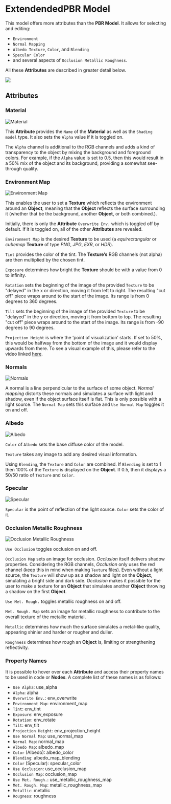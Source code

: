 # ExtendendedPBR Model

This model offers more attributes than the **PBR Model**. It allows for selecting and editing:

* `Environment` 
* `Normal Mapping` 
* `Albedo Texture`, `Color`, and `Blending`
* `Specular Color` 
* and several aspects of `Occlusion Metallic Roughness`.

All these **Attributes** are described in greater detail below. 


![](../../.gitbook/assets/extendedpbr120241.png)

## Attributes

### Material
![Material](../../.gitbook/assets/extendedpbrmat2.png)

This **Attribute** provides the `Name` of the **Material** as well as the `Shading model` type. It also sets the `Alpha` value if it is toggled on. 

The `Alpha` channel is additional to the RGB channels and adds a kind of transparency to the object by mixing the background and foreground colors. For example, if the `Alpha` value is set to 0.5, then this would result in a 50% mix of the object and its background, providing a somewhat see-through quality. 


### Environment Map
![Environment Map](../../.gitbook/assets/extendedpbr320241.png)

This enables the user to set a **Texture** which reflects the environment around an **Object**, meaning that the **Object** reflects the surface surrounding it (whether that be the background, another **Object**, or both combined.). 

Initially, there is only the **Attribute** `Overwrite Env.` which is toggled off by default. If it is toggled on, all of the other **Attributes** are revealed. 

`Environment Map` is the desired **Texture** to be used (a *equirectangular* or *cubemap* **Texture** of type *PNG*, *JPG*, *EXR*, or *HDR*). 

`Tint` provides the color of the tint. The **Texture’s** RGB channels (not alpha) are then multiplied by the chosen tint.

`Exposure` determines how bright the **Texture** should be with a value from 0 to infinity.  

`Rotation` sets the beginning of the image of the provided `Texture` to be "delayed" in the x or direction, moving it from left to right. The resulting "cut off" piece wraps around to the start of the image. Its range is from 0 degrees to 360 degrees. 

`Tilt` sets the beginning of the image of the provided `Texture` to be "delayed" in the y or direction, moving it from bottom to top. The resulting "cut off" piece wraps around to the start of the image. Its range is from -90 degrees to 90 degrees. 

`Projection Height` is where the ‘point of visualization’ starts. If set to 50%, this would be halfway from the bottom of the image and it would display upwards from there. To see a visual example of this, please refer to the video linked [here](https://www.youtube.com/watch?v=7axPpWTcFrw). 



### Normals 
![Normals](../../.gitbook/assets/extendedpbrmaterial4.png)

A normal is a line perpendicular to the surface of some object. *Normal mapping* distorts these normals and simulates a surface with light and shadow, even if the object surface itself is flat. This is only possible with a light source. The `Normal Map` sets this surface and `Use Normal Map` toggles it on and off. 

### Albedo
![Albedo](../../.gitbook/assets/extendedpbr520241.png)

`Color` of `Albedo` sets the base diffuse color of the model. 

`Texture` takes any image to add any desired visual information. 

Using `Blending`, the `Texture` and `Color` are combined. If `Blending` is set to 1 then 100% of the `Texture` is displayed on the **Object**. If 0.5, then it displays a 50/50 ratio of `Texture` and `Color`. 


### Specular
![Specular](../../.gitbook/assets/extendedpbr620241.png)

`Specular` is the point of reflection of the light source. `Color` sets the color of it. 


### Occlusion Metallic Roughness
![Occlusion Metallic Roughness](../../.gitbook/assets/extpbrocclusionmetrough.png)

`Use Occlusion` toggles occlusion on and off. 

`Occlusion Map` sets an image for occlusion. *Occlusion* itself delivers shadow properties. Considering the RGB channels, *Occlusion* only uses the red channel (keep this in mind when making `Texture` files). Even without a light source, the `Texture` will show up as a shadow and light on the **Object**, simulating a bright side and dark side. *Occlusion* makes it possible for the user to make a texture for an **Object** that simulates another **Object** throwing a shadow on the first **Object**.

`Use Met. Rough.` toggles metallic roughness on and off. 

`Met. Rough. Map` sets an image for metallic roughness to contribute to the overall texture of the metallic material. 

`Metallic` determines how much the surface simulates a metal-like quality, appearing shinier and harder or rougher and duller. 

`Roughness` determines how rough an **Object** is, limiting or strengthening reflectivity. 


### Property Names

It is possible to hover over each **Attribute** and access their property names to be used in code or **Nodes**. A complete list of these names is as follows:

* `Use Alpha`: use_alpha
* `Alpha`: alpha
* `Overwrite Env.`: env_overwrite
* `Environment Map`: environment_map
* `Tint`: env_tint
* `Exposure`: env_exposure
* `Rotation`: env_rotate
* `Tilt`: env_tilt
* `Projection Height`: env_projection_height
* `Use Normal Map`: use_normal_map
* `Normal Map`: normal_map
* `Albedo Map`: albedo_map
* `Color` (Albedo): albedo_color
* `Blending`: albedo_map_blending
* `Color` (Specular): specular_color
* `Use Occlusion`: use_occlusion_map
* `Occlusion Map`: occlusion_map
* `Use Met. Rough.`: use_metallic_roughness_map
* `Met. Rough. Map`: metallic_roughness_map
* `Metallic`: metallic
* `Rougness`: roughness